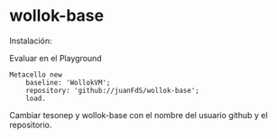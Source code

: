 # wollok-base

Instalación:

Evaluar en el Playground 

```
Metacello new
	baseline: 'WollokVM';
	repository: 'github://juanFdS/wollok-base';
	load.
```

Cambiar tesonep y wollok-base con el nombre del usuario github y el repositorio.

